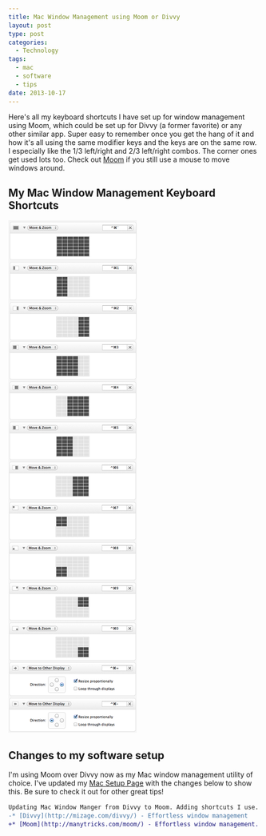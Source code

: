 ```yaml
---
title: Mac Window Management using Moom or Divvy
layout: post
type: post
categories:
  - Technology
tags:
  - mac
  - software
  - tips
date: 2013-10-17
---
```


Here's all my keyboard shortcuts I have set up for window management using Moom, which could be set up for Divvy (a former favorite) or any other similar app. Super easy to remember once you get the hang of it and how it's all using the same modifier keys and the keys are on the same row. I especially like the 1/3 left/right and 2/3 left/right combos. The corner ones get used lots too. Check out [Moom](http://manytricks.com/moom/) if you still use a mouse to move windows around.


## My Mac Window Management Keyboard Shortcuts

![Mac Window Management Keyboard Shortcuts](/notes/my-awesome-mac-setup/moom-window-management-shortcuts.png)


## Changes to my software setup

I'm using Moom over Divvy now as my Mac window management utility of choice. I've updated my [Mac Setup Page](/my-awesome-mac-setup) with the changes below to show this. Be sure to check it out for other great tips!

```diff
Updating Mac Window Manger from Divvy to Moom. Adding shortcuts I use.
-* [Divvy](http://mizage.com/divvy/) - Effortless window management
+* [Moom](http://manytricks.com/moom/) - Effortless window management. Here's all my [keyboard shortcuts for window management](moom-window-management-shortcuts.png).
```

